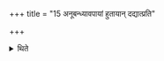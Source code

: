 +++
title = "15 अनूबन्ध्यावपायां हुतायान् दद्यात्प्रति"

+++

<details><summary>थिते</summary>

अनूबन्ध्यावपायां हुतायां दद्यात्प्रति च गृह्णीयुः १५
</details>
